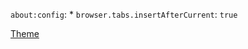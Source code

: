 `about:config`:
    * `browser.tabs.insertAfterCurrent`: `true`

[Theme](https://color.firefox.com/?theme=XQAAAAINAQAAAAAAAABBKYhm849SCia2CaaEGccwS-xMDPr31ntFybonFE1QQUH8_zOcgifJzlYs5O-vbkWlMtMdbkbmcJ09nb7j0YNgC1Oak1lyo5tT2Bzudb9h2lyli4NntIklxwwHoVxfCwg1GLaC3cPKXYvVwzNCsRdJ_LHWVyp1rkfy-V6QLPI5PBMt1A_tThg62nJlgyxCcMmlSXFHmf70n-sj)
